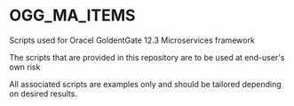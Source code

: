 # OGG_MA_ITEMS
Scripts used for Oracel GoldentGate 12.3 Microservices framework

The scripts that are provided in this repository are to be used at end-user's own risk

All associated scripts are examples only and should be tailored depending on desired results.
